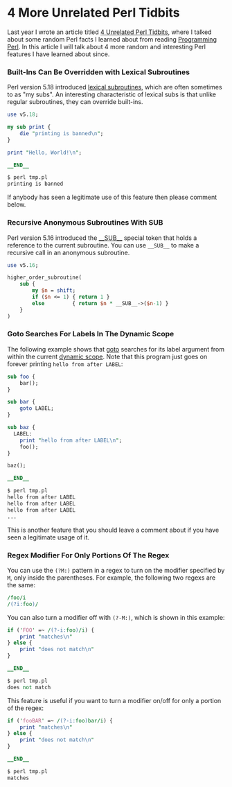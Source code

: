 # 4 More Unrelated Perl Tidbits

Last year I wrote an article titled [4 Unrelated Perl Tidbits](https://dev.to/nicholasbhubbard/4-unrelated-perl-tidbits-2766), where I talked about some random Perl facts I learned about from reading [Programming Perl](https://www.oreilly.com/library/view/programming-perl-4th/9781449321451/). In this article I will talk about 4 more random and interesting Perl features I have learned about since.

### Built-Ins Can Be Overridden with Lexical Subroutines

Perl version 5.18 introduced [lexical subroutines](https://perldoc.perl.org/perlsub#Lexical-Subroutines), which are often sometimes to as "my subs". An interesting characteristic of lexical subs is that unlike regular subroutines, they can override built-ins.

```perl
use v5.18;

my sub print {
    die "printing is banned\n";
}

print "Hello, World!\n";

__END__

$ perl tmp.pl
printing is banned
```

If anybody has seen a legitimate use of this feature then please comment below.

### Recursive Anonymous Subroutines With __SUB__

Perl version 5.16 introduced the [\_\_SUB\_\_](https://perldoc.perl.org/functions/__SUB__) special token that holds a reference to the current subroutine. You can use `__SUB__` to make a recursive call in an anonymous subroutine.

```perl
use v5.16;

higher_order_subroutine(
    sub {
        my $n = shift;
        if ($n <= 1) { return 1 }
        else         { return $n * __SUB__->($n-1) }
    }
)
```

### Goto Searches For Labels In The Dynamic Scope

The following example shows that [goto](https://perldoc.perl.org/functions/goto) searches for its label argument from within the current [dynamic scope](https://en.wikipedia.org/wiki/Scope_(computer_science)#Dynamic_scope). Note that this program just goes on forever printing `hello from after LABEL`:

```perl
sub foo {
    bar();
}

sub bar {
    goto LABEL;
}

sub baz {
  LABEL:
    print "hello from after LABEL\n";
    foo();
}

baz();

__END__

$ perl tmp.pl
hello from after LABEL
hello from after LABEL
hello from after LABEL
...
```

This is another feature that you should leave a comment about if you have seen a legitimate usage of it.

### Regex Modifier For Only Portions Of The Regex

You can use the `(?M:)` pattern in a regex to turn on the modifier specified by `M`, only inside the parentheses. For example, the following two regexs are the same:

```perl
/foo/i
/(?i:foo)/
```

You can also turn a modifier off with `(?-M:)`, which is shown in this example:

```perl
if ('FOO' =~ /(?-i:foo)/i) {
    print "matches\n"
} else {
    print "does not match\n"
}

__END__

$ perl tmp.pl
does not match
```

This feature is useful if you want to turn a modifier on/off for only a portion of the regex:

```perl
if ('fooBAR' =~ /(?-i:foo)bar/i) {
    print "matches\n"
} else {
    print "does not match\n"
}

__END__

$ perl tmp.pl
matches
```
